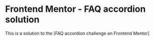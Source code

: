 # Frontend Mentor - FAQ accordion solution

This is a solution to the [FAQ accordion challenge on Frontend Mentor]
